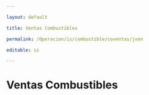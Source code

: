 ---
layout: default
title: Ventas Combustibles
permalink: /Operacion/is/combustible/coventas/jven
editable: si
---

# Ventas Combustibles

